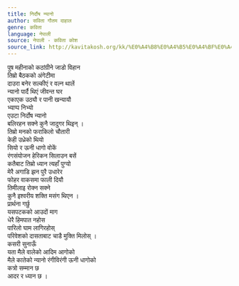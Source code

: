 ```yaml
---
title: निर्दौष न्यानो
author: सविता गौतम दाहाल
genre: कविता
language: नेपाली
source: नेपाली - कविता कोश
source_link: http://kavitakosh.org/kk/%E0%A4%B8%E0%A4%B5%E0%A4%BF%E0%A4%A4%E0%A4%BE_%E0%A4%97%E0%A5%8C%E0%A4%A4%E0%A4%AE_%E0%A4%A6%E0%A4%BE%E0%A4%B9%E0%A4%BE%E0%A4%B2
---
```


पुष महीनाको कठांग्रीने जाडो विहान  
तिम्रो बैठकको अंगेटीमा  
दाउरा बनेर सल्कीएं र वल्न थालें  
न्यानो पार्दै थिएं जीवन्त घर  
एकाएक उठ्यौ र पानी खन्यायौ  
भ्याप्प निभ्यो  
एउटा निर्दोष न्यानो  
बलिरहन सक्ने कुनै जादुगर थिइन् ।  
तिम्रो मनको फराकिलो चौतारी  
केही उध्रेको थियो  
सियो र ऊनी धागो वोकें  
रंगसंयोजन हेरिकन सिलाउन बसें  
कतैबाट तिम्रो ध्यान त्यहाँ पुग्यो  
मेरै अगाडि झन पुरै उधारेर  
फोहर वाकसमा फाली दियौ  
तिमीलाइ रोक्न सक्ने  
कुनै इश्वरीय शक्ति मसंग थिएन ।  
प्रार्थना गर्छु  
यसपटकको आउदों माग  
धेरै हिमपात नहोस  
पारिलो घाम लागिरहोस्  
परिवेशको दासताबाट चाडै मुक्ति मिलोस् ।  
कसरी सुनाऊँ  
यता मैले वालेको आदिम आगोको  
मैले कातेको न्यानो रंगीविरंगी ऊनी धागोको  
कत्रो सम्मान छ  
आदर र ध्यान छ ।

